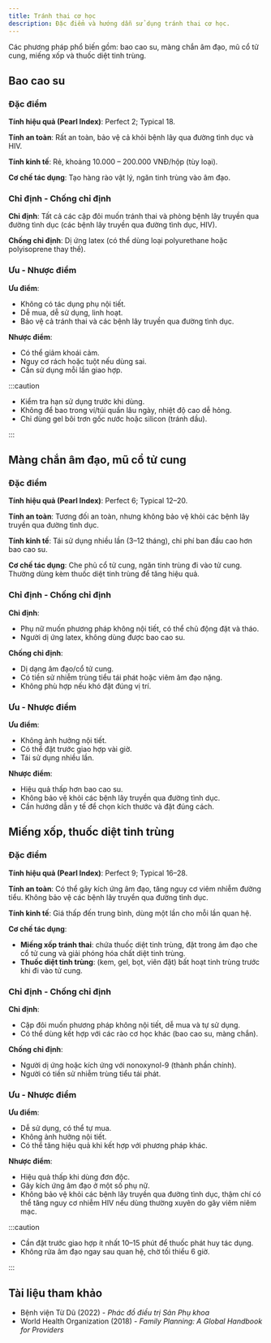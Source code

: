 ```yaml
---
title: Tránh thai cơ học
description: Đặc điểm và hướng dẫn sử dụng tránh thai cơ học.
---
```


Các phương pháp phổ biến gồm: bao cao su, màng chắn âm đạo, mũ cổ tử cung, miếng xốp và thuốc diệt tinh trùng.

## Bao cao su

### Đặc điểm

**Tính hiệu quả (Pearl Index)**: Perfect 2; Typical 18.

**Tính an toàn**: Rất an toàn, bảo vệ cả khỏi bệnh lây qua đường tình dục và HIV.

**Tính kinh tế**: Rẻ, khoảng 10.000 – 200.000 VNĐ/hộp (tùy loại).

**Cơ chế tác dụng**: Tạo hàng rào vật lý, ngăn tinh trùng vào âm đạo.

### Chỉ định - Chống chỉ định

**Chỉ định**: Tất cả các cặp đôi muốn tránh thai và phòng bệnh lây truyền qua đường tình dục (các bệnh lây truyền qua đường tình dục, HIV).

**Chống chỉ định**: Dị ứng latex (có thể dùng loại polyurethane hoặc polyisoprene thay thế).

### Ưu - Nhược điểm

**Ưu điểm**:

- Không có tác dụng phụ nội tiết.
- Dễ mua, dễ sử dụng, linh hoạt.
- Bảo vệ cả tránh thai và các bệnh lây truyền qua đường tình dục.

**Nhược điểm**:

- Có thể giảm khoái cảm.
- Nguy cơ rách hoặc tuột nếu dùng sai.
- Cần sử dụng mỗi lần giao hợp.

:::caution

- Kiểm tra hạn sử dụng trước khi dùng.
- Không để bao trong ví/túi quần lâu ngày, nhiệt độ cao dễ hỏng.
- Chỉ dùng gel bôi trơn gốc nước hoặc silicon (tránh dầu).

:::

## Màng chắn âm đạo, mũ cổ tử cung

### Đặc điểm

**Tính hiệu quả (Pearl Index)**: Perfect 6; Typical 12–20.

**Tính an toàn**: Tương đối an toàn, nhưng không bảo vệ khỏi các bệnh lây truyền qua đường tình dục.

**Tính kinh tế**: Tái sử dụng nhiều lần (3–12 tháng), chi phí ban đầu cao hơn bao cao su.

**Cơ chế tác dụng**: Che phủ cổ tử cung, ngăn tinh trùng đi vào tử cung. Thường dùng kèm thuốc diệt tinh trùng để tăng hiệu quả.

### Chỉ định - Chống chỉ định

**Chỉ định**:

- Phụ nữ muốn phương pháp không nội tiết, có thể chủ động đặt và tháo.
- Người dị ứng latex, không dùng được bao cao su.

**Chống chỉ định**:

- Dị dạng âm đạo/cổ tử cung.
- Có tiền sử nhiễm trùng tiểu tái phát hoặc viêm âm đạo nặng.
- Không phù hợp nếu khó đặt đúng vị trí.

### Ưu - Nhược điểm

**Ưu điểm**:

- Không ảnh hưởng nội tiết.
- Có thể đặt trước giao hợp vài giờ.
- Tái sử dụng nhiều lần.

**Nhược điểm**:

- Hiệu quả thấp hơn bao cao su.
- Không bảo vệ khỏi các bệnh lây truyền qua đường tình dục.
- Cần hướng dẫn y tế để chọn kích thước và đặt đúng cách.

## Miếng xốp, thuốc diệt tinh trùng

### Đặc điểm

**Tính hiệu quả (Pearl Index)**: Perfect 9; Typical 16–28.

**Tính an toàn**: Có thể gây kích ứng âm đạo, tăng nguy cơ viêm nhiễm đường tiểu. Không bảo vệ các bệnh lây truyền qua đường tình dục.

**Tính kinh tế**: Giá thấp đến trung bình, dùng một lần cho mỗi lần quan hệ.

**Cơ chế tác dụng**:

- **Miếng xốp tránh thai**: chứa thuốc diệt tinh trùng, đặt trong âm đạo che cổ tử cung và giải phóng hóa chất diệt tinh trùng.
- **Thuốc diệt tinh trùng**: (kem, gel, bọt, viên đặt) bất hoạt tinh trùng trước khi đi vào tử cung.

### Chỉ định - Chống chỉ định

**Chỉ định**:

- Cặp đôi muốn phương pháp không nội tiết, dễ mua và tự sử dụng.
- Có thể dùng kết hợp với các rào cơ học khác (bao cao su, màng chắn).

**Chống chỉ định**:

- Người dị ứng hoặc kích ứng với nonoxynol-9 (thành phần chính).
- Người có tiền sử nhiễm trùng tiểu tái phát.

### Ưu - Nhược điểm

**Ưu điểm**:

- Dễ sử dụng, có thể tự mua.
- Không ảnh hưởng nội tiết.
- Có thể tăng hiệu quả khi kết hợp với phương pháp khác.

**Nhược điểm**:

- Hiệu quả thấp khi dùng đơn độc.
- Gây kích ứng âm đạo ở một số phụ nữ.
- Không bảo vệ khỏi các bệnh lây truyền qua đường tình dục, thậm chí có thể tăng nguy cơ nhiễm HIV nếu dùng thường xuyên do gây viêm niêm mạc.

:::caution

- Cần đặt trước giao hợp ít nhất 10–15 phút để thuốc phát huy tác dụng.
- Không rửa âm đạo ngay sau quan hệ, chờ tối thiểu 6 giờ.

:::

## Tài liệu tham khảo

- Bệnh viện Từ Dũ (2022) - _Phác đồ điều trị Sản Phụ khoa_
- World Health Organization (2018) - _Family Planning: A Global Handbook for Providers_
